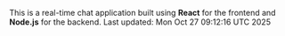 This is a real-time chat application built using **React** for the frontend and **Node.js** for the backend.
Last updated: Mon Oct 27 09:12:16 UTC 2025
